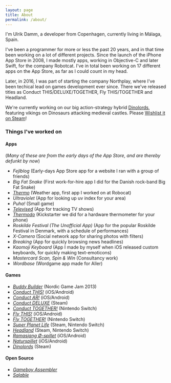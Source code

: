 ```yaml
---
layout: page
title: About
permalink: /about/
---
```


I'm Ulrik Damm, a developer from Copenhagen, currently living in Málaga, Spain.

I've been a programmer for more or less the past 20 years, and in that time been working on a lot of different projects.
Since the launch of the iPhone App Store in 2008, I made mostly apps, working in Objective-C and later Swift, for the company Robotcat. I've in total been working on 17 different apps on the App Store, as far as I could count in my head.

Later, in 2016, I was part of starting the company Northplay, where I've been techical lead on games development ever since. There we've released titles as Conduct THIS/DELUXE/TOGETHER, Fly THIS/TOGETHER and Headland.

We're currently working on our big action-strategy hybrid [Dinolords](https://dinolords.com), featuring vikings on Dinosaurs attacking medieval castles. Please [Wishlist it on Steam](https://store.steampowered.com/widget/2587620)!

### Things I've worked on

#### Apps

(_Many of these are from the early days of the App Store, and are thereby defunkt by now_)

- *Fejlblog* (Early-days App Store app for a website I ran with a group of friends)
- *Big Fat Snake* (First work-for-hire app I did for the Danish rock-band Big Fat Snake)
- [*Thermo*](https://www.youtube.com/watch?v=9NF3M_qj6bQ) (Weather app, first app I worked on at Robocat)
- *Ultraviolet* (App for looking up uv index for your area)
- *Puha!* (Small game)
- [*Televised*](https://www.youtube.com/watch?v=sBg3ilufJFo) (App for tracking TV shows)
- [*Thermodo*](https://www.kickstarter.com/projects/robocat/thermodo-the-tiny-thermometer-for-mobile-devices/) (Kickstarter we did for a hardware thermometer for your phone)
- *Roskilde Festival (The Unofficial App)* (App for the popular Roskilde Festival in Denmark, with a schedule of performances)
- *X-Camera* (Social network app for sharing photos with filters)
- *Breaking* (App for quickly browsing news headlines)
- *Kaomoji Keyboard* (App I made by myself when iOS released custom keyboards, for quickly making text-emoticons)
- *Mastercard Scan, Spin & Win* (Consultancy work)
- *Wordbase* (Wordgame app made for Aller)

#### Games

- [*Buddy Builder*](https://www.youtube.com/watch?v=HwHMSzrfes0) (Nordic Game Jam 2013)
- [*Conduct THIS!*](https://conductthis.com/this) (iOS/Android)
- [*Conduct AR!*](https://conductthis.com/ar) (iOS/Android)
- [*Conduct DELUXE*](https://conductthis.com/deluxe) (Steam)
- [*Conduct TOGETHER!*](https://conductthis.com/together) (Nintendo Switch)
- [*Fly THIS!*](https://www.northplay.co/project/fly) (iOS/Android)
- [*Fly TOGETHER!*](https://www.northplay.co/project/fly) (Nintendo Switch)
- [*Super Planet Life*](https://www.northplay.co/project/planet-life) (Steam, Nintendo Switch)
- [*Headland*](https://www.northplay.co/project/headland) (Steam, Nintendo Switch)
- [*Ramasjang Ø-spillet*](https://www.dr.dk/ramasjang/oe-spillet) (iOS/Android)
- [*Naturspillet*](https://www.dr.dk/ramasjang/naturspillet) (iOS/Android)
- [*Dinolords*](https://dinolords.com) (Steam)

#### Open Source

- [*Gameboy Assembler*](https://github.com/ulrikdamm/Assembler)
- [*Sqlable*](https://github.com/ulrikdamm/Sqlable)
